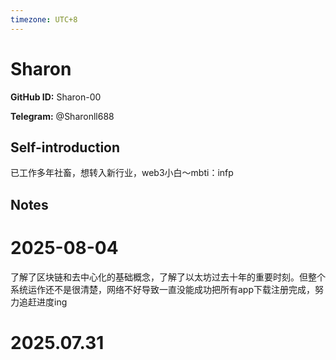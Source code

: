 ```yaml
---
timezone: UTC+8
---
```


# Sharon

**GitHub ID:** Sharon-00

**Telegram:** @Sharonll688

## Self-introduction

已工作多年社畜，想转入新行业，web3小白～mbti：infp

## Notes

<!-- Content_START -->
# 2025-08-04

了解了区块链和去中心化的基础概念，了解了以太坊过去十年的重要时刻。但整个系统运作还不是很清楚，网络不好导致一直没能成功把所有app下载注册完成，努力追赶进度ing


# 2025.07.31


<!-- Content_END -->
